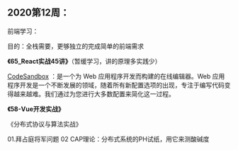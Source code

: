 ## 2020第12周：

前端学习：

目的：全栈需要，更够独立的完成简单的前端需求

**《65_React实战45讲》**（暂缓学习，讲的原理多实践少）

[CodeSandbox](https://codesandbox.io/s/thirsty-lewin-vbxcg) ：是一个为 Web 应用程序开发而构建的在线编辑器。Web 应用程序开发是一个不断发展的领域，随着所有新配置选项的出现，专注于编写代码变得越来越难。我们通过为您进行大多数配置来简化这一过程。

**《58-Vue开发实战》**

《分布式协议与算法实战》

01.拜占庭将军问题
02 CAP理论：分布式系统的PH试纸，用它来测酸碱度


